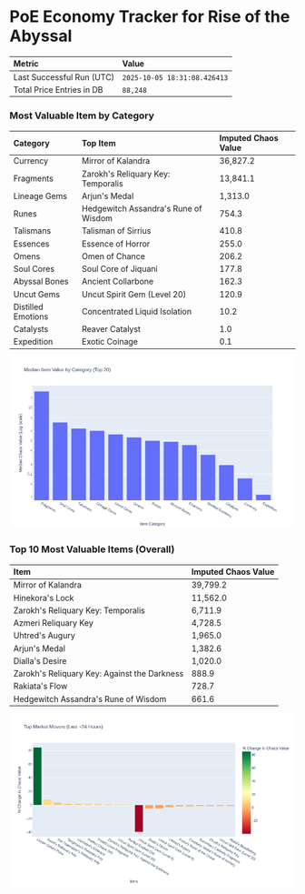 # PoE Economy Tracker for Rise of the Abyssal

<!-- START_MAINTENANCE -->
| Metric | Value |
|:---|:---|
| Last Successful Run (UTC) | `2025-10-05 18:31:08.426413` |
| Total Price Entries in DB | `88,248` |

<!-- END_MAINTENANCE -->

<!-- START_DATAFRAME_DEBUG -->
<!-- END_DATAFRAME_DEBUG -->

<!-- START_CATEGORY_ANALYSIS -->
### Most Valuable Item by Category
| Category | Top Item | Imputed Chaos Value |
| :--- | :--- | :--- |
| Currency | Mirror of Kalandra | 36,827.2 |
| Fragments | Zarokh's Reliquary Key: Temporalis | 13,841.1 |
| Lineage Gems | Arjun's Medal | 1,313.0 |
| Runes | Hedgewitch Assandra's Rune of Wisdom | 754.3 |
| Talismans | Talisman of Sirrius | 410.8 |
| Essences | Essence of Horror | 255.0 |
| Omens | Omen of Chance | 206.2 |
| Soul Cores | Soul Core of Jiquani | 177.8 |
| Abyssal Bones | Ancient Collarbone | 162.3 |
| Uncut Gems | Uncut Spirit Gem (Level 20) | 120.9 |
| Distilled Emotions | Concentrated Liquid Isolation | 10.2 |
| Catalysts | Reaver Catalyst | 1.0 |
| Expedition | Exotic Coinage | 0.1 |


![Category Analysis Chart](charts/category_analysis.png)
<!-- END_ANALYSIS -->

<!-- START_ANALYSIS -->
### Top 10 Most Valuable Items (Overall)
| Item | Imputed Chaos Value |
| :--- | :--- |
| Mirror of Kalandra | 39,799.2 |
| Hinekora's Lock | 11,562.0 |
| Zarokh's Reliquary Key: Temporalis | 6,711.9 |
| Azmeri Reliquary Key | 4,728.5 |
| Uhtred's Augury | 1,965.0 |
| Arjun's Medal | 1,382.6 |
| Dialla's Desire | 1,020.0 |
| Zarokh's Reliquary Key: Against the Darkness | 888.9 |
| Rakiata's Flow | 728.7 |
| Hedgewitch Assandra's Rune of Wisdom | 661.6 |


![Market Movers Chart](charts/market_movers.png)
<!-- END_ANALYSIS -->
